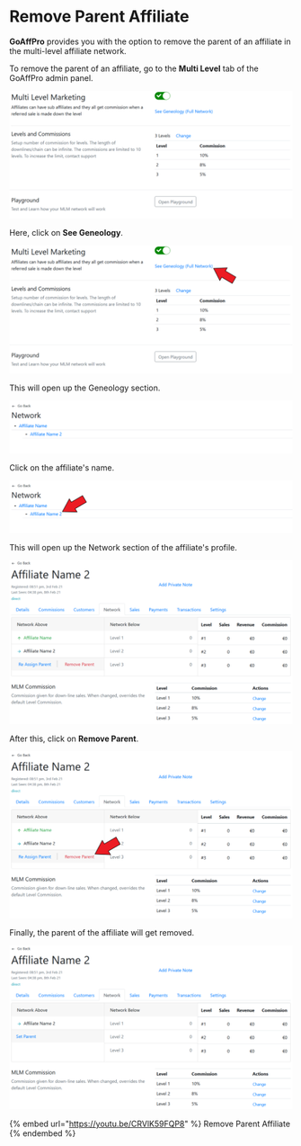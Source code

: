 # Remove Parent Affiliate

**GoAffPro** provides you with the option to remove the parent of an affiliate in the multi-level affiliate network.

To remove the parent of an affiliate, go to the **Multi Level** tab of the GoAffPro admin panel.

![Multi Level](<../../.gitbook/assets/Screenshot 2021-02-23 013542 (1).png>)

Here, click on **See Geneology**.

![Click on See Geneology](<../../.gitbook/assets/Screenshot 2021-02-23 013542.png>)

This will open up the Geneology section.

![Geneology](<../../.gitbook/assets/image (1030).png>)

Click on the affiliate's name.

![Click on the affiliate's name](<../../.gitbook/assets/Screenshot 2021-02-23 013731.png>)

This will open up the Network section of the affiliate's profile.

![Network](<../../.gitbook/assets/image (2102).png>)

After this, click on **Remove Parent**.

![Click on Remove Parent](<../../.gitbook/assets/Screenshot 2021-02-23 013901.png>)

Finally, the parent of the affiliate will get removed.

![](<../../.gitbook/assets/image (2582).png>)

{% embed url="https://youtu.be/CRVlK59FQP8" %}
Remove Parent Affiliate
{% endembed %}
